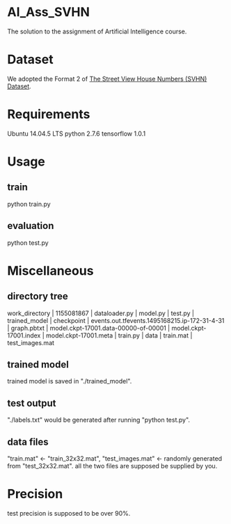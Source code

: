 # AI_Ass_SVHN
The solution to the assignment of Artificial Intelligence course.

# Dataset
We adopted the Format 2 of [The Street View House Numbers (SVHN) Dataset](http://ufldl.stanford.edu/housenumbers/).

# Requirements
Ubuntu 14.04.5 LTS
python 2.7.6
tensorflow 1.0.1

# Usage
## train
python train.py
## evaluation
python test.py

# Miscellaneous
## directory tree
work_directory
| 1155081867
  | dataloader.py
  | model.py
  | test.py
  | trained_model
    | checkpoint
    | events.out.tfevents.1495168215.ip-172-31-4-31
    | graph.pbtxt
    | model.ckpt-17001.data-00000-of-00001
    | model.ckpt-17001.index
    | model.ckpt-17001.meta
  | train.py
| data
  | train.mat
  | test_images.mat
## trained model
trained model is saved in "./trained_model".
## test output
"./labels.txt" would be generated after running "python test.py".
## data files
"train.mat" <- "train_32x32.mat",
"test_images.mat" <- randomly generated from "test_32x32.mat".
all the two files are supposed be supplied by you.
# Precision
test precision is supposed to be over 90%.
